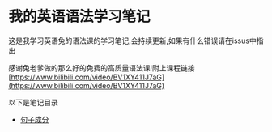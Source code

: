 # 我的英语语法学习笔记

这是我学习英语兔的语法课的学习笔记,会持续更新,如果有什么错误请在issus中指出

感谢兔老爹做的那么好的免费的高质量语法课!附上课程链接[https://www.bilibili.com/video/BV1XY411J7aG](https://www.bilibili.com/video/BV1XY411J7aG)

以下是笔记目录

- [句子成分](./%E5%8F%A5%E5%AD%90%E6%88%90%E5%88%86.md)
